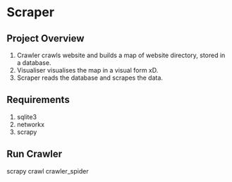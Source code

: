 # Scraper
## Project Overview
1. Crawler crawls website and builds a map of website directory, stored in a database.
2. Visualiser visualises the map in a visual form xD.
3. Scraper reads the database and scrapes the data.
## Requirements
1. sqlite3
2. networkx
3. scrapy
## Run Crawler
scrapy crawl crawler_spider
